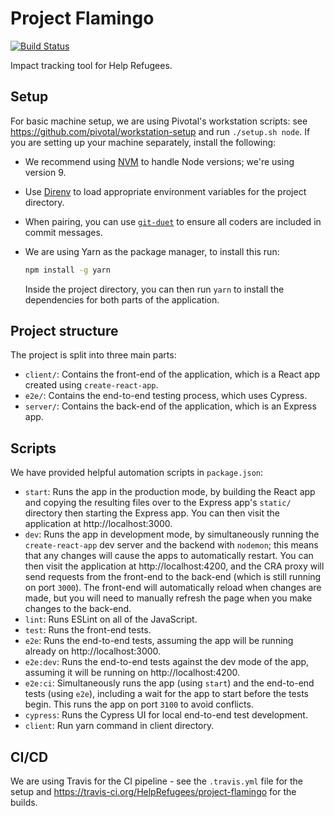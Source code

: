 # Project Flamingo

[![Build Status](https://travis-ci.org/HelpRefugees/project-flamingo.svg?branch=master)](https://travis-ci.org/HelpRefugees/project-flamingo)

Impact tracking tool for Help Refugees.

## Setup

For basic machine setup, we are using Pivotal's workstation scripts: see https://github.com/pivotal/workstation-setup and run `./setup.sh node`. If you are setting up your machine separately, install the following:

- We recommend using [NVM](https://github.com/creationix/nvm) to handle Node versions; we're using version 9.
- Use [Direnv](https://direnv.net/) to load appropriate environment variables for the project directory.
- When pairing, you can use [`git-duet`](https://github.com/git-duet/git-duet) to ensure all coders are included in commit messages.
- We are using Yarn as the package manager, to install this run:

  ```bash
  npm install -g yarn
  ```

  Inside the project directory, you can then run `yarn` to install the dependencies for both parts of the application.

## Project structure

The project is split into three main parts:

- `client/`: Contains the front-end of the application, which is a React app created using `create-react-app`.
- `e2e/`: Contains the end-to-end testing process, which uses Cypress.
- `server/`: Contains the back-end of the application, which is an Express app.

## Scripts

We have provided helpful automation scripts in `package.json`:

- `start`: Runs the app in the production mode, by building the React app and copying the resulting files over to the Express app's `static/` directory then starting the Express app. You can then visit the application at http://localhost:3000.
- `dev`: Runs the app in development mode, by simultaneously running the `create-react-app` dev server and the backend with `nodemon`; this means that any changes will cause the apps to automatically restart. You can then visit the application at http://localhost:4200, and the CRA proxy will send requests from the front-end to the back-end (which is still running on port `3000`). The front-end will automatically reload when changes are made, but you will need to manually refresh the page when you make changes to the back-end.
- `lint`: Runs ESLint on all of the JavaScript.
- `test`: Runs the front-end tests.
- `e2e`: Runs the end-to-end tests, assuming the app will be running already on http://localhost:3000.
- `e2e:dev`: Runs the end-to-end tests against the dev mode of the app, assuming it will be running on http://localhost:4200.
- `e2e:ci`: Simultaneously runs the app (using `start`) and the end-to-end tests (using `e2e`), including a wait for the app to start before the tests begin. This runs the app on port `3100` to avoid conflicts.
- `cypress`: Runs the Cypress UI for local end-to-end test development.
- `client`: Run yarn command in client directory.

## CI/CD

We are using Travis for the CI pipeline - see the `.travis.yml` file for the setup and https://travis-ci.org/HelpRefugees/project-flamingo for the builds.
